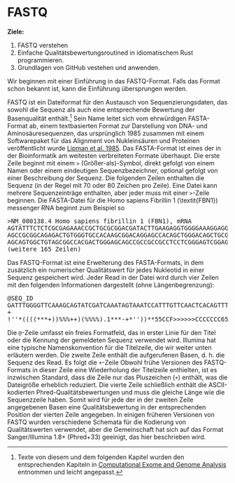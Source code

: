 # FASTQ

<div class="emphasis-box">
    <strong>Ziele:</strong>
    <ol>
    <li>FASTQ verstehen</li>
    <li>Einfache Qualitätsbewertungsroutined in idiomatischem Rust programmieren.</li>
    <li>Grundlagen von GitHub vestehen und anwenden.</li>
    </ol>
    Wir beginnen mit einer Einführung in das FASTQ-Format. Falls das Format schon bekannt ist, kann die Einführung übersprungen werden.
</div>


FASTQ ist ein Dateiformat für den Austausch von Sequenzierungsdaten, das sowohl die Sequenz als auch eine entsprechende Bewertung der Basenqualität enthält.[^note] Sein Name leitet sich vom ehrwürdigen FASTA-Format ab, einem textbasierten Format zur Darstellung von DNA- und Aminosäuresequenzen, das ursprünglich 1985 zusammen mit einem Softwarepaket für das Alignment von Nukleinsäuren und Proteinen veröffentlicht wurde [Lipman et al. 1985](https://pubmed.ncbi.nlm.nih.gov/2983426/). Das FASTA-Format ist eines der in der Bioinformatik am weitesten verbreiteten Formate überhaupt. Die erste Zeile beginnt mit einem <code>></code> (Größer-als)-Symbol, direkt gefolgt von einem Namen oder einem eindeutigen Sequenzbezeichner, optional gefolgt von einer Beschreibung der Sequenz. Die folgenden Zeilen enthalten die Sequenz (in der Regel mit 70 oder 80 Zeichen pro Zeile). Eine Datei kann mehrere Sequenzeinträge enthalten, aber jeder muss mit einer <code>></code>-Zeile beginnen. Die FASTA-Datei für die Homo sapiens Fibrillin 1 (\textit{FBN1}) messenger RNA beginnt zum Beispiel so

<pre>
>NM_000138.4 Homo sapiens fibrillin 1 (FBN1), mRNA
AGTATTTCTCTCGCGAGAAACCGCTGCGCGGACGATACTTGAAGAGGTGGGGAAAGGAGGGGGCTGCGGG
AGCCGCGGCAGAGACTGTGGGTGCCACAAGCGGACAGGAGCCACAGCTGGGACAGCTGCGAGCGGAGCCG
AGCAGTGGCTGTAGCGGCCACGACTGGGAGCAGCCGCCGCCGCCTCCTCGGGAGTCGGAGCCGCCGCTTC
(weitere 165 Zeilen)
</pre>

Das FASTQ-Format ist eine Erweiterung des FASTA-Formats, in dem zusätzlich ein numerischer Qualitätswert für jedes Nukleotid in einer Sequenz gespeichert wird. Jeder Read in der Datei
wird durch vier Zeilen mit den folgenden Informationen dargestellt (ohne Längenbegrenzung):


<pre>
@SEQ_ID
GATTTGGGGTTCAAAGCAGTATCGATCAAATAGTAAATCCATTTGTTCAACTCACAGTTT
+
!''*((((***+))%%%++)(%%%%).1***-+*''))**55CCF>>>>>>CCCCCCC65 
</pre>

Die  <code>@</code>-Zeile umfasst ein freies Formatfeld, das in erster Linie für den Titel oder die Kennung der gemeldeten Sequenz verwendet wird. Illumina hat eine typische Namenskonvention für die Titelzeile, die wir weiter unten erläutern werden. Die zweite Zeile enthält die aufgerufenen Basen, d. h. die Sequenz des Read. Es folgt die <code>+</code>-Zeile Obwohl frühe Versionen des FASTQ-Formats in dieser Zeile eine Wiederholung der Titelzeile enthielten, ist es inzwischen Standard, dass die Zeile nur das Pluszeichen (<code>+</code>) enthält, was die Dateigröße erheblich reduziert. Die vierte Zeile schließlich enthält die ASCII-kodierten Phred-Qualitätsbewertungen und muss die gleiche Länge wie die Sequenzzeile haben. Somit wird für jede der in der zweiten Zeile angegebenen Basen eine Qualitätsbewertung in der entsprechenden Position der vierten Zeile angegeben.  In einigen früheren Versionen von FASTQ wurden verschiedene Schemata für die Kodierung von Qualitätswerten verwendet, aber die Gemeinschaft hat sich auf das Format Sanger/Illumina 1.8+ (Phred+33) geeinigt, das hier beschrieben wird.


[^note]:Texte von diesem und dem folgenden Kapitel wurden den entsprechenden Kapiteln in [Computational Exome and Genome Analysis](https://www.amazon.com/Computational-Exome-Genome-Analysis-Robinson/dp/0367657740) entnommen und leicht angepasst.
